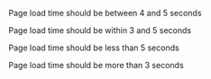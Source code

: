 Page load time should be between 4 and 5 seconds

Page load time should be within 3 and 5 seconds

Page load time should be less than 5 seconds

Page load time should be more than 3 seconds